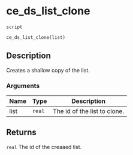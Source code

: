 # ce_ds_list_clone
`script`
```gml
ce_ds_list_clone(list)
```

## Description
Creates a shallow copy of the list.

### Arguments
| Name | Type | Description |
| ---- | ---- | ----------- |
| list | `real` | The id of the list to clone. |

## Returns
`real` The id of the creaaed list.